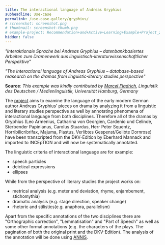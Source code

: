 ```yaml
---
title: The interactional language of Andreas Gryphius
subheadline: Use-case
permalink: /use-case-gallery/gryphius/
# screenshot: screenshot.png
# thumbnail: screenshot-thumb.png
# example-project: Recommendation+and+Active+Learning+Example+Project_2018-07-05_1103.zip
hidden: false
---
```


<i>"Interaktionale Sprache bei Andreas Gryphius – datenbankbasiertes Arbeiten zum Dramenwerk aus linguistisch-literaturwissenschaftlicher Perspektive"</i>

<i>"The interactional language of Andreas Gryphius – database-based reasearch on the dramas from linguistic-literary studies perspective"</i>

**Source**: <i>This example was kindly contributed by 
<a href="https://www.slm.uni-hamburg.de/germanistik/personen/fladrich.html">Marcel Fladrich</a>,
 Linguistik des Deutschen / Medienlinguistik, Universität Hamburg, Germany</i>

The [project][1] aims to examine the language of the early modern German author Andreas Gryphius' pieces 
on drama by analyzing it from a linguistic and literary studies perspective as well by annotating 
phenomena of interactional language from both disciplines. Therefore all of the dramas by Gryphius
(Leo Armenius, Catharina von Georgien, Cardenio und Celinde, Sterbender Papinianus, Carolus Stuardus,
Herr Peter Squentz, Horribilicribrifax, Majuma, Piastus, Verlibtes Gespenst/Gelibte Dornrose) have
been transcripted from the DKV-Edition by Eberhard Mannack and imported to INCEpTION and will now be
systematically annotated.

The linguistic criteria of interactional language are for example:

*	speech particles
*	deictical expressions
*	ellipses 

While from the perspective of literary studies the project works on:

*	metrical analysis (e.g. meter and deviation, rhyme, enjambement, stichomythia)
*	dramatic analysis (e.g. stage direction, speaker change) 
*	rhetoric and stilistics(e.g. anaphora, parallelism)

Apart from the specific annotations of the two disciplines there are "Orthographic correction", 
"Lemmatisation" and "Part of Speech" as well as some other formal annotations (e.g. the characters 
of the plays. The pagination of both the original print and the DKV-Edition).
The analysis of the annotation will be done using [ANNIS][2].

[1]: http://gryphius.sprache-interaktion.de
[2]: http://corpus-tools.org/annis/